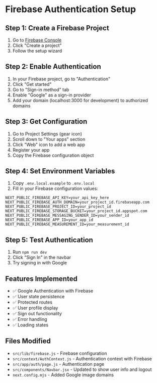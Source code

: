 # Firebase Authentication Setup

## Step 1: Create a Firebase Project

1. Go to [Firebase Console](https://console.firebase.google.com/)
2. Click "Create a project"
3. Follow the setup wizard

## Step 2: Enable Authentication

1. In your Firebase project, go to "Authentication"
2. Click "Get started"
3. Go to "Sign-in method" tab
4. Enable "Google" as a sign-in provider
5. Add your domain (localhost:3000 for development) to authorized domains

## Step 3: Get Configuration

1. Go to Project Settings (gear icon)
2. Scroll down to "Your apps" section
3. Click "Web" icon to add a web app
4. Register your app
5. Copy the Firebase configuration object

## Step 4: Set Environment Variables

1. Copy `.env.local.example` to `.env.local`
2. Fill in your Firebase configuration values:

```env
NEXT_PUBLIC_FIREBASE_API_KEY=your_api_key_here
NEXT_PUBLIC_FIREBASE_AUTH_DOMAIN=your_project_id.firebaseapp.com
NEXT_PUBLIC_FIREBASE_PROJECT_ID=your_project_id
NEXT_PUBLIC_FIREBASE_STORAGE_BUCKET=your_project_id.appspot.com
NEXT_PUBLIC_FIREBASE_MESSAGING_SENDER_ID=your_sender_id
NEXT_PUBLIC_FIREBASE_APP_ID=your_app_id
NEXT_PUBLIC_FIREBASE_MEASUREMENT_ID=your_measurement_id
```

## Step 5: Test Authentication

1. Run `npm run dev`
2. Click "Sign In" in the navbar
3. Try signing in with Google

## Features Implemented

- ✅ Google Authentication with Firebase
- ✅ User state persistence
- ✅ Protected routes
- ✅ User profile display
- ✅ Sign out functionality
- ✅ Error handling
- ✅ Loading states

## Files Modified

- `src/lib/firebase.js` - Firebase configuration
- `src/context/AuthContext.js` - Authentication context with Firebase
- `src/app/auth/page.js` - Authentication page
- `src/components/Navbar.jsx` - Updated to show user info and logout
- `next.config.mjs` - Added Google image domains
